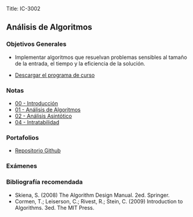 Title: IC-3002

## Análisis de Algoritmos

### Objetivos Generales

* Implementar algoritmos que resuelvan problemas sensibles al
tamaño de la entrada, el tiempo y la eficiencia de la solución.

* [Descargar el programa de curso](../IC-3002_DiegoMunguía_2018i.pdf)

### Notas

* [00 - Introducción](../00_Introducción_al_Análisis_de_Algoritmos.pdf)
* [01 - Análisis de Algoritmos](../01_Análisis_de_Algoritmos.pdf)
* [02 - Análisis Asintótico](../02_Análisis_Asintótico.pdf)
* [04 - Intratabilidad](../04_Intratabilidad.pdf)

### Portafolios

* [Repositorio Github](https://github.com/dmunguia/IC3200/tree/master/portafolio)

### Exámenes

### Bibliografía recomendada

* Skiena, S. (2008) The Algorithm Design Manual. 2ed. Springer.
* Cormen, T.; Leiserson, C.; Rivest, R.; Stein, C. (2009) Introduction to Algorithms. 3ed. The MIT Press.
